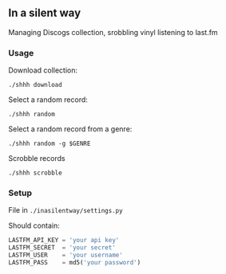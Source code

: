 ## In a silent way

Managing Discogs collection, srobbling vinyl listening to last.fm

### Usage

Download collection:

```shell
./shhh download
```

Select a random record:

```shell
./shhh random
```

Select a random record from a genre:

```shell
./shhh random -g $GENRE
```

Scrobble records

```shell
./shhh scrobble
```

### Setup

File in `./inasilentway/settings.py`

Should contain:

```python
LASTFM_API_KEY = 'your api key'
LASTFM_SECRET  = 'your secret'
LASTFM_USER    = 'your username'
LASTFM_PASS    = md5('your password')
```
